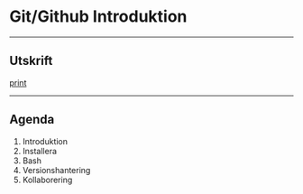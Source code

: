 # Git/Github Introduktion

---

## Utskrift

[print](http://127.0.0.1:5500/?print-pdf)

---

## Agenda

1. Introduktion
2. Installera
3. Bash
4. Versionshantering
5. Kollaborering
